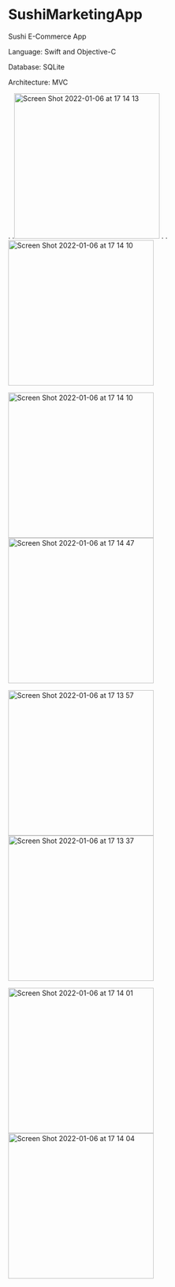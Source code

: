 # SushiMarketingApp

Sushi E-Commerce App


Language:
Swift and
Objective-C

Database:
SQLite

Architecture: MVC


.     .<img width="295" alt="Screen Shot 2022-01-06 at 17 14 13" src="https://user-images.githubusercontent.com/83357398/148396284-fc529a48-50bd-491b-9e0a-c700aec71a09.png"> .      . <img width="295" alt="Screen Shot 2022-01-06 at 17 14 10" src="https://user-images.githubusercontent.com/83357398/148396271-928e081d-9a28-4bf6-a741-11f4c893c8fc.png">


<img width="295" alt="Screen Shot 2022-01-06 at 17 14 10" src="https://user-images.githubusercontent.com/83357398/148396319-a0b5f5d8-a055-428f-a851-41f0289e13f7.png"><img width="295" alt="Screen Shot 2022-01-06 at 17 14 47" src="https://user-images.githubusercontent.com/83357398/148396327-4160e485-ea56-4688-bf12-8c1e36da8011.png">


<img width="295" alt="Screen Shot 2022-01-06 at 17 13 57" src="https://user-images.githubusercontent.com/83357398/148396390-51aa4f9a-5ed0-4851-a37f-0c85b1febc77.png"><img width="295" alt="Screen Shot 2022-01-06 at 17 13 37" src="https://user-images.githubusercontent.com/83357398/148396365-ea5a23bb-1128-4365-a2f0-ae791b2d90de.png">

<img width="295" alt="Screen Shot 2022-01-06 at 17 14 01" src="https://user-images.githubusercontent.com/83357398/148396451-67ee5922-2010-4a54-b16f-85a8be437c6c.png"><img width="295" alt="Screen Shot 2022-01-06 at 17 14 04" src="https://user-images.githubusercontent.com/83357398/148396465-e4b49783-83a6-4a19-b93f-a0923e918411.png">

